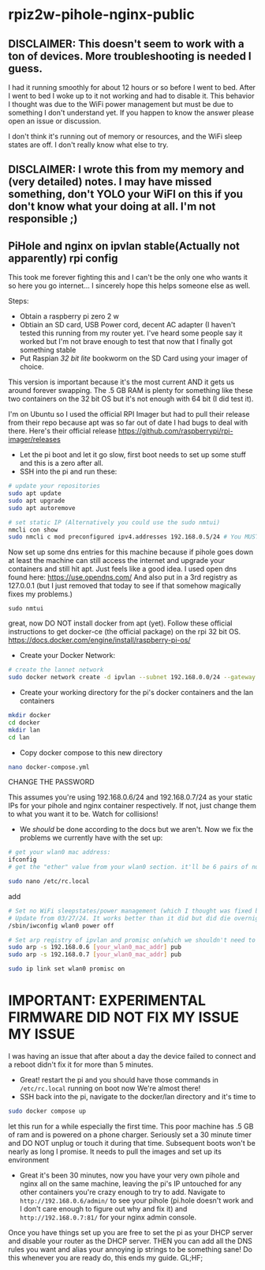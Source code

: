 # rpiz2w-pihole-nginx-public
## DISCLAIMER: This doesn't seem to work with a ton of devices. More troubleshooting is needed I guess.
I had it running smoothly for about 12 hours or so before I went to bed. After I went to bed I woke up to it not working and had to disable it. This behavior I thought was due to the WiFi power management but must be due to something I don't understand yet. If you happen to know the answer please open an issue or discussion. 

I don't think it's running out of memory or resources, and the WiFi sleep states are off. I don't really know what else to try. 

## DISCLAIMER: I wrote this from my memory and (very detailed) notes. I may have missed something, don't YOLO your WiFI on this if you don't know what your doing at all. I'm not responsible ;) 
## PiHole and nginx on ipvlan stable(Actually not apparently) rpi config

This took me forever fighting this and I can't be the only one who wants it so here you go internet... I sincerely hope this helps someone else as well. 

Steps: 

- Obtain a raspberry pi zero 2 w
- Obtiain an SD card, USB Power cord, decent AC adapter (I haven't tested this running from my router yet. I've heard some people say it worked but I'm not brave enough to test that now that I finally got something stable
- Put Raspian *32 bit* *lite* bookworm on the SD Card using your imager of choice. 

This version is important because it's the most current AND it gets us around forever swapping. The .5 GB RAM is plenty for something like these two containers on the 32 bit OS but it's not enough with 64 bit (I did test it). 

I'm on Ubuntu so I used the official RPI Imager but had to pull their release from their repo because apt was so far out of date I had bugs to deal with there. Here's their official release https://github.com/raspberrypi/rpi-imager/releases
- Let the pi boot and let it go slow, first boot needs to set up some stuff and this is a zero after all. 
- SSH into the pi and run these: 
``` bash
# update your repositories
sudo apt update
sudo apt upgrade
sudo apt autoremove

# set static IP (Alternatively you could use the sudo nmtui)
nmcli con show
sudo nmcli c mod preconfigured ipv4.addresses 192.168.0.5/24 # You MUST use /24, you can use any ip you want that doesn't collide AND doesn't include your router (gateway). 
```
Now set up some dns entries for this machine because if pihole goes down at least the machine can still access the internet and upgrade your containers and still hit apt. Just feels like a good idea. I used open dns found here: https://use.opendns.com/
And also put in a 3rd registry as 127.0.0.1 (but I just removed that today to see if that somehow magically fixes my problems.)
```
sudo nmtui
```
great, now DO NOT install docker from apt (yet). Follow these official instructions to get docker-ce (the official package) on the rpi 32 bit OS. https://docs.docker.com/engine/install/raspberry-pi-os/
- Create your Docker Network:
``` bash
# create the lannet network 
sudo docker network create -d ipvlan --subnet 192.168.0.0/24 --gateway 192.168.0.1 --attachable --opt mode=l2 --opt parent=wlan0 lannet
```
- Create your working directory for the pi's docker containers and the lan containers
``` bash
mkdir docker
cd docker
mkdir lan
cd lan
```
- Copy docker compose to this new directory
``` bash
nano docker-compose.yml
```
CHANGE THE PASSWORD

This assumes you're using 192.168.0.6/24 and 192.168.0.7/24 as your static IPs for your pihole and nginx container respectively. If not, just change them to what you want it to be. Watch for collisions!

- We *should* be done according to the docs but we aren't. Now we fix the problems we currently have with the set up: 

``` bash
# get your wlan0 mac address: 
ifconfig
# get the "ether" value from your wlan0 section. it'll be 6 pairs of numbers/letters separated by colons (ex: 01:ab:23:c4:de:f5)
```
``` bash
sudo nano /etc/rc.local
```
add 
``` bash
# Set no WiFi sleepstates/power management (which I thought was fixed but isn't or something, it works now I don't care definitely leave this in here)
# Update from 03/27/24. It works better than it did but did die overnight and I have no clue why. I had to go back to my old pihole setup on a different machine. 
/sbin/iwconfig wlan0 power off

# Set arp registry of ipvlan and promisc on(which we shouldn't need to do but we do). See https://github.com/moby/moby/issues/43270
sudo arp -s 192.168.0.6 [your_wlan0_mac_addr] pub
sudo arp -s 192.168.0.7 [your_wlan0_mac_addr] pub

sudo ip link set wlan0 promisc on
```

# IMPORTANT: EXPERIMENTAL FIRMWARE DID NOT FIX MY ISSUE MY ISSUE
I was having an issue that after about a day the device failed to connect and a reboot didn't fix it for more than 5 minutes.

- Great! restart the pi and you should have those commands in `/etc/rc.local` running on boot now
We're almost there!
- SSH back into the pi, navigate to the docker/lan directory and it's time to 
``` bash
sudo docker compose up
```

let this run for a while especially the first time. This poor machine has .5 GB of ram and is powered on a phone charger. Seriously set a 30 minute timer and DO NOT unplug or touch it during that time. Subsequent boots won't be nearly as long I promise. It needs to pull the images and set up its environment

- Great it's been 30 minutes, now you have your very own pihole and nginx all on the same machine, leaving the pi's IP untouched for any other containers you're crazy enough to try to add. 
Navigate to `http://192.168.0.6/admin/` to see your pihole (pi.hole doesn't work and I don't care enough to figure out why and fix it) and `http://192.168.0.7:81/` for your nginx admin console. 

Once you have things set up you are free to set the pi as your DHCP server and disable your router as the DHCP server. THEN you can add all the DNS rules you want and alias your annoying ip strings to be something sane! Do this whenever you are ready do, this ends my guide. GL;HF;
